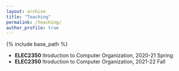 ```yaml
---
layout: archive
title: "Teaching"
permalink: /teaching/
author_profile: true
---
```

{% include base_path %}


* **ELEC2350** Itroduction to Computer Organization, 2020-21 Spring
* **ELEC2350** Itroduction to Computer Organization, 2021-22 Fall

